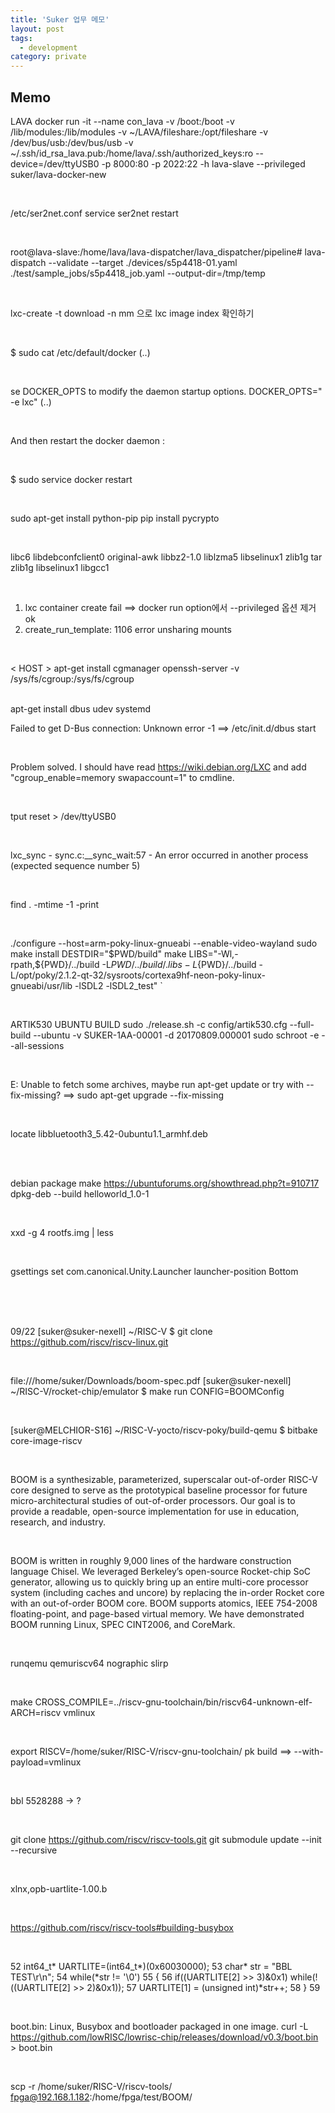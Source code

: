 ```yaml
---
title: 'Suker 업무 메모'
layout: post
tags:
  - development
category: private
---
```

## Memo

 LAVA
	docker run -it --name con_lava -v /boot:/boot -v /lib/modules:/lib/modules -v ~/LAVA/fileshare:/opt/fileshare -v /dev/bus/usb:/dev/bus/usb -v ~/.ssh/id_rsa_lava.pub:/home/lava/.ssh/authorized_keys:ro --device=/dev/ttyUSB0 -p 8000:80 -p 2022:22 -h lava-slave --privileged suker/lava-docker-new

<br>

/etc/ser2net.conf
service ser2net restart

<br>

root@lava-slave:/home/lava/lava-dispatcher/lava_dispatcher/pipeline# lava-dispatch --validate --target ./devices/s5p4418-01.yaml ./test/sample_jobs/s5p4418_job.yaml --output-dir=/tmp/temp

<br>

lxc-create -t download -n mm 으로 lxc image index 확인하기

<br>

$ sudo cat /etc/default/docker
(..)

<br>

se DOCKER_OPTS to modify the daemon startup options.
DOCKER_OPTS=" -e lxc"
(..)

<br>

And then restart the docker daemon :

<br>

$ sudo service docker restart

<br>

sudo apt-get install python-pip
pip install pycrypto

<br>

libc6 libdebconfclient0  original-awk  libbz2-1.0 liblzma5 libselinux1  zlib1g  tar   zlib1g   libselinux1   libgcc1  

<br>

1) lxc container create fail ==>  docker run option에서 --privileged 옵션 제거 ok
2) create_run_template: 1106 error unsharing mounts

<br>

< HOST >
apt-get install cgmanager openssh-server
-v /sys/fs/cgroup:/sys/fs/cgroup

<br>

<DOCKER>
apt-get install dbus udev systemd

<br>

Failed to get D-Bus connection: Unknown error -1
==> /etc/init.d/dbus start

<br>

Problem solved. I should have read https://wiki.debian.org/LXC and add "cgroup_enable=memory swapaccount=1" to cmdline.

<br>

tput reset > /dev/ttyUSB0

<br>

lxc_sync - sync.c:__sync_wait:57 - An error occurred in another process (expected sequence number 5)

<br>

find . -mtime -1 -print

<br>

./configure --host=arm-poky-linux-gnueabi --enable-video-wayland
sudo make install DESTDIR="$PWD/build"
make LIBS="-Wl,-rpath,${PWD}/../build -L${PWD}/../build/.libs -L${PWD}/../build -L/opt/poky/2.1.2-qt-32/sysroots/cortexa9hf-neon-poky-linux-gnueabi/usr/lib -lSDL2 -lSDL2_test"
`

<br>


ARTIK530 UBUNTU BUILD
sudo ./release.sh -c config/artik530.cfg --full-build --ubuntu -v SUKER-1AA-00001 -d 20170809.000001
sudo schroot -e --all-sessions

<br>


E: Unable to fetch some archives, maybe run apt-get update or try with --fix-missing? 
==> sudo apt-get upgrade --fix-missing

<br>


locate libbluetooth3_5.42-0ubuntu1.1_armhf.deb

<br>
<br>

debian package make
https://ubuntuforums.org/showthread.php?t=910717
dpkg-deb --build helloworld_1.0-1

<br>

xxd -g 4 rootfs.img | less

<br>

gsettings set com.canonical.Unity.Launcher launcher-position Bottom

<br>
<br>
<br>


09/22
[suker@suker-nexell] ~/RISC-V
$ git clone https://github.com/riscv/riscv-linux.git

<br>

file:///home/suker/Downloads/boom-spec.pdf
[suker@suker-nexell] ~/RISC-V/rocket-chip/emulator
$ make run CONFIG=BOOMConfig

<br>

[suker@MELCHIOR-S16] ~/RISC-V-yocto/riscv-poky/build-qemu
$ bitbake core-image-riscv

<br>

BOOM is a synthesizable, parameterized, superscalar out-of-order RISC-V core designed to serve as the prototypical baseline processor for future micro-architectural studies of out-of-order processors. Our goal is to provide a readable, open-source implementation for use in education, research, and industry.

<br>

BOOM is written in roughly 9,000 lines of the hardware construction language Chisel. We leveraged Berkeley’s open-source Rocket-chip SoC generator, allowing us to quickly bring up an entire multi-core processor system (including caches and uncore) by replacing the in-order Rocket core with an out-of-order BOOM core. BOOM supports atomics, IEEE 754-2008 floating-point, and page-based virtual memory. We have demonstrated BOOM running Linux, SPEC CINT2006, and CoreMark.

<br>

runqemu qemuriscv64 nographic slirp

<br>

make CROSS_COMPILE=../riscv-gnu-toolchain/bin/riscv64-unknown-elf- ARCH=riscv vmlinux

<br>

export RISCV=/home/suker/RISC-V/riscv-gnu-toolchain/
pk build ==> --with-payload=vmlinux

<br>

bbl 5528288 -> ?

<br>

git clone https://github.com/riscv/riscv-tools.git
git submodule update --init --recursive

<br>

xlnx,opb-uartlite-1.00.b

<br>

https://github.com/riscv/riscv-tools#building-busybox

<br>

 52   int64_t* UARTLITE=(int64_t*)(0x60030000);
 53   char* str = "BBL TEST\r\n";
 54   while(*str != '\0')
 55   {
 56        if((UARTLITE[2] >> 3)&0x1) while(!((UARTLITE[2] >> 2)&0x1));
 57        UARTLITE[1] = (unsigned int)*str++;
 58   }
 59 


<br>


boot.bin: Linux, Busybox and bootloader packaged in one image.
curl -L https://github.com/lowRISC/lowrisc-chip/releases/download/v0.3/boot.bin > boot.bin

<br>

scp -r /home/suker/RISC-V/riscv-tools/ fpga@192.168.1.182:/home/fpga/test/BOOM/